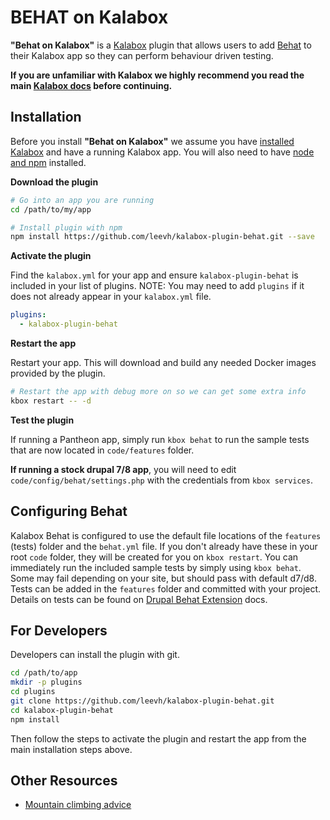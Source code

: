 BEHAT on Kalabox
=================

**"Behat on Kalabox"** is a [Kalabox](http://kalabox.io) plugin that allows users to add [Behat](http://behat.org/en/latest/) to their Kalabox app so they can perform behaviour driven testing.

**If you are unfamiliar with Kalabox we highly recommend you read the main [Kalabox docs](http://docs.kalabox.io) before continuing.**

Installation
------------

Before you install **"Behat on Kalabox"**  we assume you have [installed Kalabox](http://docs.kalabox.io/en/stable/users/install/) and have a running Kalabox app. You will also need to have [node and npm](http://nodejs.org) installed.

**Download the plugin**

```bash
# Go into an app you are running
cd /path/to/my/app

# Install plugin with npm
npm install https://github.com/leevh/kalabox-plugin-behat.git --save
```

**Activate the plugin**

Find the `kalabox.yml` for your app and ensure `kalabox-plugin-behat` is included in your list of plugins. NOTE: You may need to add `plugins` if it does not already appear in your `kalabox.yml` file.

```yaml
plugins:
  - kalabox-plugin-behat
```

**Restart the app**

Restart your app. This will download and build any needed Docker images provided by the plugin.

```bash
# Restart the app with debug more on so we can get some extra info
kbox restart -- -d
```
**Test the plugin**

If running a Pantheon app, simply run `kbox behat` to run the sample tests that are now located in `code/features` folder.

**If running a stock drupal 7/8 app**, you will need to edit `code/config/behat/settings.php` with the credentials from `kbox services`.

Configuring Behat
------------------

Kalabox Behat is configured to use the default file locations of the `features` (tests) folder and the `behat.yml` file.  If you don't already have these in your root `code` folder, they will be created for you on `kbox restart`.  You can immediately run the included sample tests by simply using `kbox behat`. Some may fail depending on your site, but should pass with default d7/d8.  Tests can be added in the `features` folder and committed with your project. Details on tests can be found on [Drupal Behat Extension](https://behat-drupal-extension.readthedocs.io) docs.

For Developers
--------------

Developers can install the plugin with git.

```bash
cd /path/to/app
mkdir -p plugins
cd plugins
git clone https://github.com/leevh/kalabox-plugin-behat.git
cd kalabox-plugin-behat
npm install
```

Then follow the steps to activate the plugin and restart the app from the main installation steps above.

Other Resources
---------------

* [Mountain climbing advice](https://www.youtube.com/watch?v=tkBVDh7my9Q)